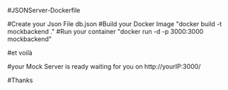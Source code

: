 #JSONServer-Dockerfile

#Create your Json File  db.json
#Build your Docker Image     "docker build -t mockbackend ."
#Run your container          "docker run -d -p 3000:3000 mockbackend"

#et voilà

#your Mock Server is ready waiting for you on   http://yourIP:3000/


#Thanks
